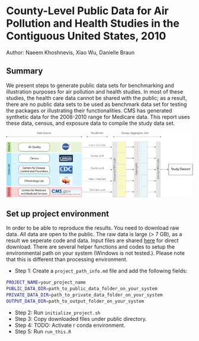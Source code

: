 # County-Level Public Data for Air Pollution and Health Studies in the Contiguous United States, 2010

Author: Naeem Khoshnevis, Xiao Wu, Danielle Braun

## Summary

We present steps to generate public data sets for benchmarking and illustration purposes for air pollution and health studies. In most of these studies, the health care data cannot be shared with the public; as a result, there are no public data sets to be used as benchmark data set for testing the packages or illustrating their functionalities.  CMS has generated synthetic data for the 2008-2010 range for Medicare data. This report uses these data, census, and exposure data to compile the study data set. 

<img src="figures/png/Figure1.png" width="1200">


## Set up project environment

In order to be able to reproduce the results. You need to download raw data. All data are open to the public. The raw data is large (> 7 GB), as a result we seperate code and data. Input files are shared [here](https://drive.google.com/drive/folders/1t8x0hQ_oHuuXV_Hr-1l9jpjjaWcry2qw?usp=sharing) for direct download. There are several helper functions and codes to setup the environmental path on your system (Windows is not tested.). Please note that this is different than processing environment. 

- Step 1: Create a `project_path_info.md` file and add the following fields:

```sh
PROJECT_NAME=your_project_name
PUBLIC_DATA_DIR=path_to_public_data_folder_on_your_system
PRIVATE_DATA_DIR=path_to_private_data_folder_on_your_system
OUTPUT_DATA_DIR=path_to_output_folder_on_your_system
```

- Step 2: Run `initialize_project.sh`
- Step 3: Copy downloaded files under public directory.
- Step 4: TODO: Activate r conda environment.
- Step 5: Run `run_this.R`

